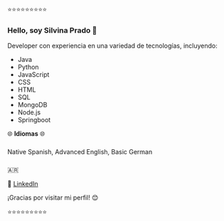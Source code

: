 ⭐⭐⭐⭐⭐⭐⭐⭐⭐

### Hello, soy Silvina Prado 👋

Developer con experiencia en una variedad de tecnologías, incluyendo:

- Java
- Python
- JavaScript
- CSS
- HTML
- SQL
- MongoDB
- Node.js
- Springboot

🌐 **Idiomas** 🌐
###
Native Spanish, Advanced English, Basic German
###
🇦🇷

🔗&nbsp;[LinkedIn](linkedin.com/in/silvina-prado-a87155226/)

¡Gracias por visitar mi perfil! 😊

⭐⭐⭐⭐⭐⭐⭐⭐⭐
